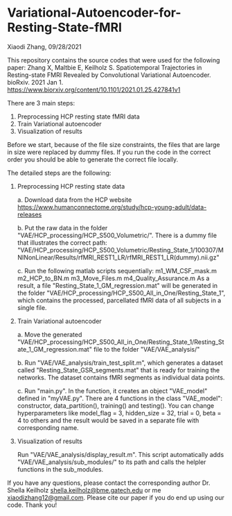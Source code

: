 # Variational-Autoencoder-for-Resting-State-fMRI

Xiaodi Zhang, 09/28/2021

This repository contains the source codes that were used for the following paper:
Zhang X, Maltbie E, Keilholz S. Spatiotemporal Trajectories in Resting-state FMRI Revealed by Convolutional Variational Autoencoder. bioRxiv. 2021 Jan 1.
https://www.biorxiv.org/content/10.1101/2021.01.25.427841v1

There are 3 main steps:
1. Preprocessing HCP resting state fMRI data
2. Train Variational autoencoder
3. Visualization of results

Before we start, because of the file size constraints, the files that are large in size were replaced by dummy files. If you run the code in the correct order you should be able to generate the correct file locally.

The detailed steps are the following:

1. Preprocessing HCP resting state data

    a. Download data from the HCP website https://www.humanconnectome.org/study/hcp-young-adult/data-releases
  
    b. Put the raw data in the folder "VAE/HCP_processing/HCP_S500_Volumetric/". There is a dummy file that illustrates the correct path:
  "VAE/HCP_processing/HCP_S500_Volumetric/Resting_State_1/100307/MNINonLinear/Results/rfMRI_REST1_LR/rfMRI_REST1_LR(dummy).nii.gz"
  
    c. Run the following matlab scripts sequentially:
      m1_WM_CSF_mask.m
      m2_HCP_to_BN.m
      m3_Move_Files.m
      m4_Quality_Assurance.m
  As a result, a file "Resting_State_1_GM_regression.mat" will be generated in the folder "VAE/HCP_processing/HCP_S500_All_in_One/Resting_State_1", which contains the processed, parcellated fMRI data of all subjects in a single file.
  
2. Train Variational autoencoder

    a. Move the generated "VAE/HCP_processing/HCP_S500_All_in_One/Resting_State_1/Resting_State_1_GM_regression.mat" file to the folder "VAE/VAE_analysis/"
  
    b. Run "VAE/VAE_analysis/train_test_split.m", which generates a dataset called "Resting_State_GSR_segments.mat" that is ready for training the networks. The dataset contains fMRI segments as individual data points.
  
    c. Run "main.py". In the function, it creates an object "VAE_model" defined in "myVAE.py". There are 4 functions in the class "VAE_model":
  constructor, data_partition(), training() and testing(). You can change hyperparameters like model_flag = 3, hidden_size = 32, trial = 0, beta = 4 to others and the result would be saved in a separate file with corresponding name.
  
3. Visualization of results

    Run "VAE/VAE_analysis/display_result.m". This script automatically adds "VAE/VAE_analysis/sub_modules/" to its path and calls the helpler functions in the sub_modules.
  
If you have any questions, please contact the corresponding author Dr. Shella Keilholz shella.keilholz@bme.gatech.edu or me xiaodizhang12@gmail.com. Please cite our paper if you do end up using our code. Thank you!
  
